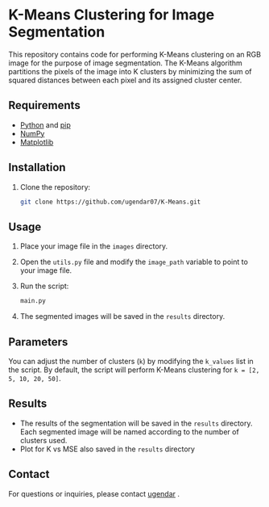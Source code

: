 # K-Means Clustering for Image Segmentation

This repository contains code for performing K-Means clustering on an RGB image for the purpose of image segmentation. The K-Means algorithm partitions the pixels of the image into K clusters by minimizing the sum of squared distances between each pixel and its assigned cluster center.

## Requirements

- [Python](https://www.python.org/) and [pip](https://pip.pypa.io/)
- [NumPy](https://numpy.org/)
- [Matplotlib](https://matplotlib.org/)

## Installation




1. Clone the repository:

    ```bash
    git clone https://github.com/ugendar07/K-Means.git
    ```

 
   

## Usage

1. Place your image file in the `images` directory.
2. Open the `utils.py` file and modify the `image_path` variable to point to your image file.
3. Run the script:

    ```bash
    main.py
    ```



    

4. The segmented images will be saved in the `results` directory.

## Parameters

You can adjust the number of clusters (`k`) by modifying the `k_values` list in the script. By default, the script will perform K-Means clustering for `k = [2, 5, 10, 20, 50]`.

## Results

- The results of the segmentation will be saved in the `results` directory. Each segmented image will be named according to the number of clusters used.
- Plot for K vs MSE also saved in the `results` directory





## Contact
For questions or inquiries, please contact [ugendar](mailto:ugendar07@gmail.com) .

  

